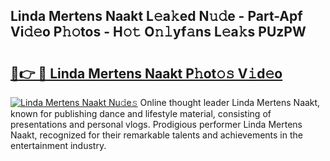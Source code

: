 ## Linda Mertens Naakt L𝚎a𝚔ed N𝚞𝚍e - Part-Apf Vi𝚍𝚎o P𝚑𝚘tos - H𝚘𝚝 O𝚗𝚕yf𝚊ns L𝚎a𝚔s PUzPW

# <h2><a href="http://kfadx8u.oniu.top/?m=Linda+Mertens+Naakt">🔗👉 🔴 Linda Mertens Naakt P𝚑ot𝚘𝚜 V𝚒d𝚎o</a></h2>

[![Linda Mertens Naakt Nu𝚍e𝚜](https://i.imgur.com/0qMVB7G.gif)](http://kfadx8u.oniu.top/?m=Linda+Mertens+Naakt)
Online thought leader Linda Mertens Naakt, known for publishing dance and lifestyle material, consisting of presentations and personal vlogs. Prodigious performer Linda Mertens Naakt, recognized for their remarkable talents and achievements in the entertainment industry.  
